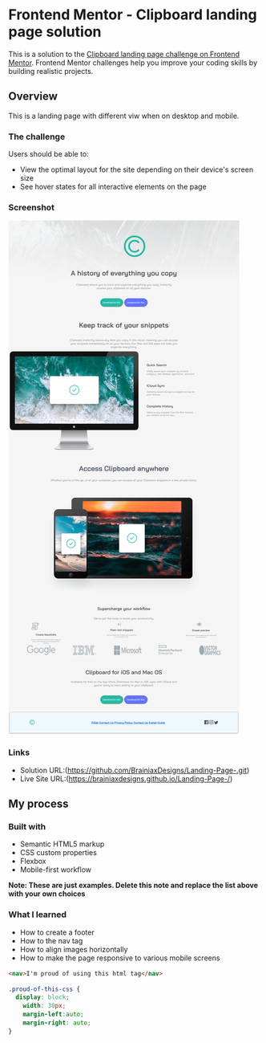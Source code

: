 # Frontend Mentor - Clipboard landing page solution

This is a solution to the [Clipboard landing page challenge on Frontend Mentor](https://www.frontendmentor.io/challenges/clipboard-landing-page-5cc9bccd6c4c91111378ecb9). Frontend Mentor challenges help you improve your coding skills by building realistic projects. 



## Overview
This is a landing page with different viw when on desktop and mobile.

### The challenge

Users should be able to:

- View the optimal layout for the site depending on their device's screen size
- See hover states for all interactive elements on the page

### Screenshot

![](./images/Sreenshot%20landing%20page.png)



### Links

- Solution URL:(https://github.com/BrainiaxDesigns/Landing-Page-.git)
- Live Site URL:(https://brainiaxdesigns.github.io/Landing-Page-/)

## My process

### Built with

- Semantic HTML5 markup
- CSS custom properties
- Flexbox
- Mobile-first workflow

**Note: These are just examples. Delete this note and replace the list above with your own choices**

### What I learned

- How to create a footer
- How to the nav tag
- How to align images horizontally
- How to make the page responsive to various mobile screens

```html
<nav>I'm proud of using this html tag</nav>
```
```css
.proud-of-this-css {
  display: block;
    width: 30px;
    margin-left:auto;
    margin-right: auto;
}
```
